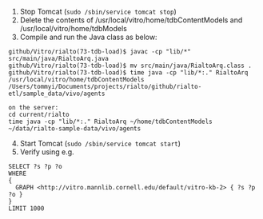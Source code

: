 1. Stop Tomcat (`sudo /sbin/service tomcat stop`)
2. Delete the contents of /usr/local/vitro/home/tdbContentModels and /usr/local/vitro/home/tdbModels
3. Compile and run the Java class as below:

```
github/Vitro/rialto(73-tdb-load)$ javac -cp "lib/*" src/main/java/RialtoArq.java
github/Vitro/rialto(73-tdb-load)$ mv src/main/java/RialtoArq.class .
github/Vitro/rialto(73-tdb-load)$ time java -cp "lib/*:." RialtoArq /usr/local/vitro/home/tdbContentModels  /Users/tommyi/Documents/projects/rialto/github/rialto-etl/sample_data/vivo/agents

on the server:
cd current/rialto
time java -cp "lib/*:." RialtoArq ~/home/tdbContentModels ~/data/rialto-sample-data/vivo/agents
```

4. Start Tomcat (`sudo /sbin/service tomcat start`)
5. Verify using e.g.
```sparql
SELECT ?s ?p ?o
WHERE
{
  GRAPH <http://vitro.mannlib.cornell.edu/default/vitro-kb-2> { ?s ?p ?o }
}
LIMIT 1000
```

